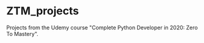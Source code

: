 # ZTM_projects
Projects from the Udemy course "Complete Python Developer in 2020: Zero To Mastery". 
